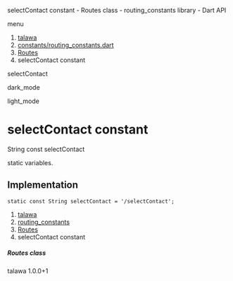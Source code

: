 




selectContact constant - Routes class - routing\_constants library - Dart API







menu

1. [talawa](../../index.html)
2. [constants/routing\_constants.dart](../../constants_routing_constants/constants_routing_constants-library.html)
3. [Routes](../../constants_routing_constants/Routes-class.html)
4. selectContact constant

selectContact


dark\_mode

light\_mode




# selectContact constant


String
const selectContact

static variables.


## Implementation

```
static const String selectContact = '/selectContact';
```

 


1. [talawa](../../index.html)
2. [routing\_constants](../../constants_routing_constants/constants_routing_constants-library.html)
3. [Routes](../../constants_routing_constants/Routes-class.html)
4. selectContact constant

##### Routes class





talawa
1.0.0+1






